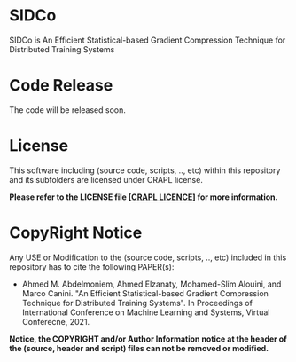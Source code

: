 # SIDCo
SIDCo is An Efficient Statistical-based Gradient Compression Technique for Distributed Training Systems

# Code Release
The code will be released soon.

# License
This software including (source code, scripts, .., etc) within this repository and its subfolders are licensed under CRAPL license.

**Please refer to the LICENSE file \[[CRAPL LICENCE](LICENSE)\] for more information.**


# CopyRight Notice

Any USE or Modification to the (source code, scripts, .., etc) included in this repository has to cite the following PAPER(s):  

- Ahmed M. Abdelmoniem, Ahmed Elzanaty, Mohamed-Slim Alouini, and Marco Canini. "An Efficient Statistical-based Gradient Compression Technique for Distributed Training Systems". In Proceedings of International Conference on Machine Learning and Systems, Virtual Conferecne, 2021.

**Notice, the COPYRIGHT and/or Author Information notice at the header of the (source, header and script) files can not be removed or modified.**


